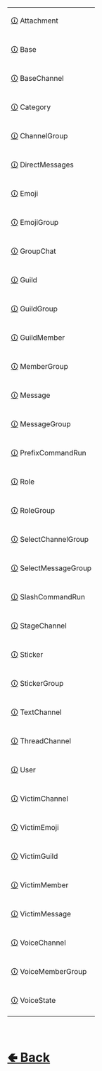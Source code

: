 
<table>


[comment]: <> ( 1st row )
<tr><td>

[🛈](https://github.com/paishee/noscord.js/wiki/Attachment) Attachment
</td></tr>


[comment]: <> ( 2nd row )
<tr><td>

[🛈](https://github.com/paishee/noscord.js/wiki/Base) Base
</td></tr>


[comment]: <> ( 2nd row )
<tr><td>

[🛈](https://github.com/paishee/noscord.js/wiki/BaseChannel) BaseChannel
</td></tr>


[comment]: <> ( 3rd row )
<tr><td>

[🛈](https://github.com/paishee/noscord.js/wiki/Category) Category
</td></tr>


[comment]: <> ( 4th row )
<tr><td>

[🛈](https://github.com/paishee/noscord.js/wiki/ChannelGroup) ChannelGroup
</td></tr>


[comment]: <> ( 5th row )
<tr><td>

[🛈](https://github.com/paishee/noscord.js/wiki/DirectMessages) DirectMessages
</td></tr>



[comment]: <> ( 6th row )
<tr><td>

[🛈](https://github.com/paishee/noscord.js/wiki/Emoji) Emoji
</td></tr>


[comment]: <> ( 7th row )
<tr><td>

[🛈](https://github.com/paishee/noscord.js/wiki/EmojiGroup) EmojiGroup
</td></tr>


[comment]: <> ( 8th row )
<tr><td>

[🛈](https://github.com/paishee/noscord.js/wiki/GroupChat) GroupChat
</td></tr>


[comment]: <> ( 9th row )
<tr><td>

[🛈](https://github.com/paishee/noscord.js/wiki/GroupChat) Guild
</td></tr>


[comment]: <> ( 10th row )
<tr><td>

[🛈](https://github.com/paishee/noscord.js/wiki/GuildGroup) GuildGroup
</td></tr>


[comment]: <> ( 11th row )
<tr><td>

[🛈](https://github.com/paishee/noscord.js/wiki/GuildMember) GuildMember
</td></tr>


[comment]: <> ( 12th row )
<tr><td>

[🛈](https://github.com/paishee/noscord.js/wiki/MemberGroup) MemberGroup
</td></tr>


[comment]: <> ( 13th row )
<tr><td>

[🛈](https://github.com/paishee/noscord.js/wiki/Message) Message
</td></tr>


[comment]: <> ( 14th row )
<tr><td>

[🛈](https://github.com/paishee/noscord.js/wiki/MessageGroup) MessageGroup
</td></tr>


[comment]: <> ( 15th row )
<tr><td>

[🛈](https://github.com/paishee/noscord.js/wiki/PrefixCommandRun) PrefixCommandRun
</td></tr>


[comment]: <> ( 16th row )
<tr><td>

[🛈](https://github.com/paishee/noscord.js/wiki/Role) Role
</td></tr>


[comment]: <> ( 17th row )
<tr><td>

[🛈](https://github.com/paishee/noscord.js/wiki/RoleGroup) RoleGroup
</td></tr>


[comment]: <> ( 18th row )
<tr><td>

[🛈](https://github.com/paishee/noscord.js/wiki/SelectChannelGroup) SelectChannelGroup
</td></tr>


[comment]: <> ( 19th row )
<tr><td>

[🛈](https://github.com/paishee/noscord.js/wiki/SelectMessageGroup) SelectMessageGroup
</td></tr>


[comment]: <> ( 20th row )
<tr><td>

[🛈](https://github.com/paishee/noscord.js/wiki/SlashCommandRun) SlashCommandRun
</td></tr>


[comment]: <> ( 21st row )
<tr><td>

[🛈](https://github.com/paishee/noscord.js/wiki/StageChannel) StageChannel
</td></tr>


[comment]: <> ( 22nd row )
<tr><td>

[🛈](https://github.com/paishee/noscord.js/wiki/Sticker) Sticker
</td></tr>


[comment]: <> ( 23rd row )
<tr><td>

[🛈](https://github.com/paishee/noscord.js/wiki/StickerGroup) StickerGroup
</td></tr>


[comment]: <> ( 24th row )
<tr><td>

[🛈](https://github.com/paishee/noscord.js/wiki/TextChannel) TextChannel
</td></tr>


[comment]: <> ( 25th row )
<tr><td>

[🛈](https://github.com/paishee/noscord.js/wiki/ThreadChannel) ThreadChannel
</td></tr>


[comment]: <> ( 26th row )
<tr><td>

[🛈](https://github.com/paishee/noscord.js/wiki/User) User
</td></tr>


[comment]: <> ( 27th row )
<tr><td>

[🛈](https://github.com/paishee/noscord.js/wiki/VictimChannel) VictimChannel
</td></tr>


[comment]: <> ( 28th row )
<tr><td>

[🛈](https://github.com/paishee/noscord.js/wiki/VictimEmoji) VictimEmoji
</td></tr>


[comment]: <> ( 29th row )
<tr><td>

[🛈](https://github.com/paishee/noscord.js/wiki/VictimGuild) VictimGuild
</td></tr>


[comment]: <> ( 30th row )
<tr><td>

[🛈](https://github.com/paishee/noscord.js/wiki/VictimMember) VictimMember
</td></tr>


[comment]: <> ( 31st row )
<tr><td>

[🛈](https://github.com/paishee/noscord.js/wiki/VictimMessage) VictimMessage
</td></tr>


[comment]: <> ( 32nd row )
<tr><td>

[🛈](https://github.com/paishee/noscord.js/wiki/VoiceChannel) VoiceChannel
</td></tr>


[comment]: <> ( 33rd row )
<tr><td>

[🛈](https://github.com/paishee/noscord.js/wiki/VoiceMemberGroup) VoiceMemberGroup
</td></tr>


[comment]: <> ( 34th row )
<tr><td>

[🛈](https://github.com/paishee/noscord.js/wiki/VoiceState) VoiceState
</td></tr>


</table>

<br> <h1> [🢀 Back](https://github.com/paishee/noscord.js/wiki/TypeService) </h1>